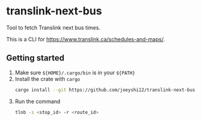 # translink-next-bus

Tool to fetch Translink next bus times.

This is a CLI for https://www.translink.ca/schedules-and-maps/.

## Getting started

1. Make sure `${HOME}/.cargo/bin` is in your `${PATH}`
2. Install the crate with `cargo`
    ```sh
    cargo install --git https://github.com/joeyshi12/translink-next-bus
    ```
3. Run the command
    ```sh
    tlnb -s <stop_id> -r <route_id>
    ```
